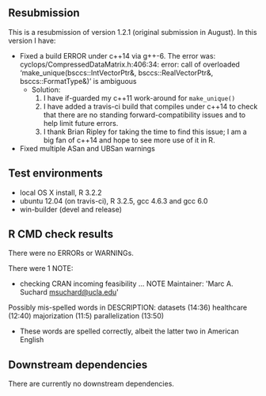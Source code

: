 ## Resubmission
This is a resubmission of version 1.2.1 (original submission in August). In this version I have:

* Fixed a build ERROR under c++14 via g++-6.  The error was:
    cyclops/CompressedDataMatrix.h:406:34: error: call of overloaded ‘make_unique(bsccs::IntVectorPtr&, bsccs::RealVectorPtr&, bsccs::FormatType&)’ is ambiguous
  - Solution: 
    1. I have if-guarded my c++11 work-around for `make_unique()`
    2. I have added a travis-ci build that compiles under c++14 to check that there are no standing forward-compatibility issues and to help limit future errors.
    3. I thank Brian Ripley for taking the time to find this issue; I am a big fan of c++14 and hope to see more use of it in R.    
* Fixed multiple ASan and UBSan warnings


## Test environments
* local OS X install, R 3.2.2
* ubuntu 12.04 (on travis-ci), R 3.2.5, gcc 4.6.3 and gcc 6.0
* win-builder (devel and release)

## R CMD check results
There were no ERRORs or WARNINGs.

There were 1 NOTE:

* checking CRAN incoming feasibility ... NOTE
Maintainer: 'Marc A. Suchard <msuchard@ucla.edu>'

Possibly mis-spelled words in DESCRIPTION:
  datasets (14:36)
  healthcare (12:40)
  majorization (11:5)
  parallelization (13:50)
  
  - These words are spelled correctly, albeit the latter two in American English 

## Downstream dependencies
There are currently no downstream dependencies.
